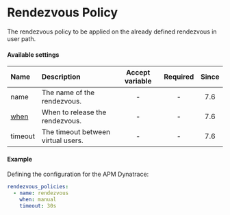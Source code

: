 # Rendezvous Policy
The rendezvous policy to be applied on the already defined rendezvous in user path.

#### Available settings

| Name                                                   | Description                                   | Accept variable | Required | Since |
|:------------------------------------------------------ |:--------------------------------------------- |:---------------:|:--------:|:-----:|
| name                                                   | The name of the rendezvous.            | -               | -        |  7.6  |
| [when](when.md)                                        | When to release the rendezvous.               | -               | -        |  7.6  |
| timeout                                                | The timeout between virtual users.            | -               | -        |  7.6  |

#### Example

Defining the configuration for the APM Dynatrace:

```yaml
rendezvous_policies:
  - name: rendezvous
    when: manual
    timeout: 30s
```
